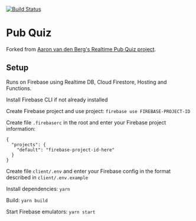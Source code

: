 [![Build Status](https://dev.azure.com/paul2005/paul2005/_apis/build/status/PabloDiablo.Realtime-Pub-Quiz?branchName=master)](https://dev.azure.com/paul2005/paul2005/_build/latest?definitionId=2&branchName=master)

# Pub Quiz

Forked from [Aaron van den Berg's Realtime Pub Quiz project](https://github.com/aaron5670/Realtime-Pub-Quiz).

## Setup

Runs on Firebase using Realtime DB, Cloud Firestore, Hosting and Functions.

Install Firebase CLI if not already installed

Create Firebase project and use project: `firebase use FIREBASE-PROJECT-ID`

Create file `.firebaserc` in the root and enter your Firebase project information:

```
{
  "projects": {
    "default": "firebase-project-id-here"
  }
}

```

Create file `client/.env` and enter your Firebase config in the format described in `client/.env.example`

Install dependencies: `yarn`

Build: `yarn build`

Start Firebase emulators: `yarn start`
